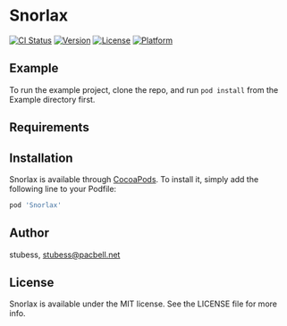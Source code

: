 # Snorlax

[![CI Status](https://img.shields.io/travis/stubess/Snorlax.svg?style=flat)](https://travis-ci.org/stubess/Snorlax)
[![Version](https://img.shields.io/cocoapods/v/Snorlax.svg?style=flat)](https://cocoapods.org/pods/Snorlax)
[![License](https://img.shields.io/cocoapods/l/Snorlax.svg?style=flat)](https://cocoapods.org/pods/Snorlax)
[![Platform](https://img.shields.io/cocoapods/p/Snorlax.svg?style=flat)](https://cocoapods.org/pods/Snorlax)

## Example

To run the example project, clone the repo, and run `pod install` from the Example directory first.

## Requirements

## Installation

Snorlax is available through [CocoaPods](https://cocoapods.org). To install
it, simply add the following line to your Podfile:

```ruby
pod 'Snorlax'
```

## Author

stubess, stubess@pacbell.net

## License

Snorlax is available under the MIT license. See the LICENSE file for more info.
